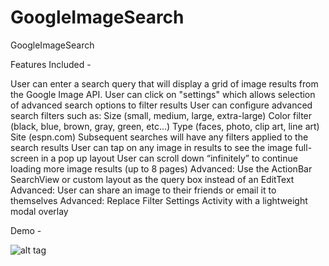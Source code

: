 GoogleImageSearch
=================

GoogleImageSearch

Features Included - 

User can enter a search query that will display a grid of image results from the Google Image API.
User can click on "settings" which allows selection of advanced search options to filter results
User can configure advanced search filters such as:
Size (small, medium, large, extra-large)
Color filter (black, blue, brown, gray, green, etc...)
Type (faces, photo, clip art, line art)
Site (espn.com)
Subsequent searches will have any filters applied to the search results 
User can tap on any image in results to see the image full-screen in a pop up layout
User can scroll down “infinitely” to continue loading more image results (up to 8 pages)
Advanced: Use the ActionBar SearchView or custom layout as the query box instead of an EditText
Advanced: User can share an image to their friends or email it to themselves
Advanced: Replace Filter Settings Activity with a lightweight modal overlay

Demo -

![alt tag](https://github.com/anupamam/GoogleImageSearch/blob/master/ImageSearch.gif)
